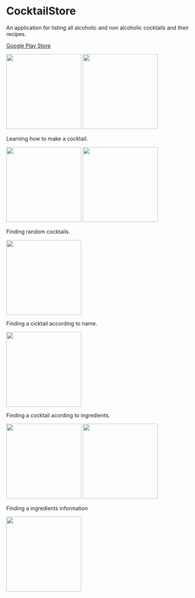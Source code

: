 # CocktailStore

An application for listing all alcoholic and non alcoholic cocktails and their recipes.

<a href="https://play.google.com/store/apps/details?id=mustafaozhan.github.com.cocktailstore">Google Play Store</a>

<img src="https://s19.postimg.org/hxb5su9ur/device-2017-08-13-203940.png" width="200px" /> <img src="https://s19.postimg.org/terikapur/device-2017-08-13-204005.png" width="200px" />

Learning how to make a cocktail.

<img src="https://s19.postimg.org/gc0herp0j/device-2017-08-13-204345.png" width="200px" /> <img src="https://s19.postimg.org/5mi78rntv/device-2017-08-13-204407.png" width="200px" />

Finding random cocktails.

<img src="https://s19.postimg.org/tilc0jvc3/device-2017-08-13-203907.png" width="200px" />

Finding a cicktail according to name.

<img src="https://s19.postimg.org/5g4i5oeoz/device-2017-08-13-204141.png" width="200px" />

Finding a cocktail acording to ingredients.

<img src="https://s19.postimg.org/a5ufua5pf/device-2017-08-13-204208.png" width="200px" /> <img src="https://s19.postimg.org/b5kqpzkv7/device-2017-08-13-204326.png" width="200px" />

Finding a ingredients information

<img src="https://s19.postimg.org/5xznlj49v/device-2017-08-13-204418.png" width="200px" />
